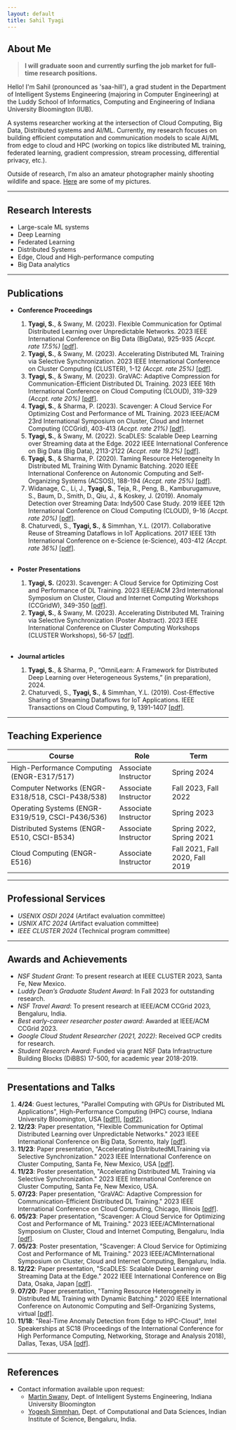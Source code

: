 ```yaml
---
layout: default
title: Sahil Tyagi
---
```


## About Me

> **I will graduate soon and currently surfing the job market for full-time research positions.**

Hello! I'm Sahil (pronounced as 'saa-hill'), a grad student in the Department of Intelligent Systems Engineering (majoring in Computer Engineering) at the Luddy School of Informatics, Computing and Engineering of Indiana University Bloomington (IUB).

A systems researcher working at the intersection of Cloud Computing, Big Data, Distributed systems and AI/ML. Currently, my research focuses on building efficient computation and communication models to scale AI/ML from edge to cloud and HPC (working on topics like distributed ML training, federated learning, gradient compression, stream processing, differential privacy, etc.).

Outside of research, I'm also an amateur photographer mainly shooting wildlife and space. [Here](https://www.flickr.com/photos/200009325@N03/) are some of my pictures.

---

## Research Interests

- Large-scale ML systems
- Deep Learning
- Federated Learning
- Distributed Systems
- Edge, Cloud and High-performance computing
- Big Data analytics

---

## Publications

- **Conference Proceedings**
	1. **Tyagi, S.**, & Swany, M. (2023). Flexible Communication for Optimal Distributed Learning over Unpredictable Networks. 2023 IEEE International Conference on Big Data (BigData), 925-935 *(Accpt. rate 17.5%)* [[pdf]](files/adopt.pdf).
	1. **Tyagi, S.**, & Swany, M. (2023). Accelerating Distributed ML Training via Selective Synchronization. 2023 IEEE International Conference on Cluster Computing (CLUSTER), 1-12 *(Accpt. rate 25%)* [[pdf]](files/selsync.pdf).
	1. **Tyagi, S.**, & Swany, M. (2023). GraVAC: Adaptive Compression for Communication-Efficient Distributed DL Training. 2023 IEEE 16th International Conference on Cloud Computing (CLOUD), 319-329 *(Accpt. rate 20%)* [[pdf]](files/gravac.pdf).
	1. **Tyagi, S.**, & Sharma, P. (2023). Scavenger: A Cloud Service For Optimizing Cost and Performance of ML Training. 2023 IEEE/ACM 23rd International Symposium on Cluster, Cloud and Internet Computing (CCGrid), 403-413 *(Accpt. rate 21%)* [[pdf]](files/scavenger.pdf).
	1. **Tyagi, S.**, & Swany, M. (2022). ScaDLES: Scalable Deep Learning over Streaming data at the Edge. 2022 IEEE International Conference on Big Data (Big Data), 2113-2122 *(Accpt. rate 19.2%)* [[pdf]](files/scadles.pdf).
	1. **Tyagi, S.**, & Sharma, P. (2020). Taming Resource Heterogeneity In Distributed ML Training With Dynamic Batching. 2020 IEEE International Conference on Autonomic Computing and Self-Organizing Systems (ACSOS), 188-194 *(Accpt. rate 25%)* [[pdf]](files/resource_taming.pdf).
	1. Widanage, C., Li, J., **Tyagi, S.**, Teja, R., Peng, B., Kamburugamuve, S., Baum, D., Smith, D., Qiu, J., & Koskey, J. (2019). Anomaly Detection over Streaming Data: Indy500 Case Study. 2019 IEEE 12th International Conference on Cloud Computing (CLOUD), 9-16 *(Accpt. rate 20%)* [[pdf]](files/indy500.pdf).
	1. Chaturvedi, S., **Tyagi, S.**, & Simmhan, Y.L. (2017). Collaborative Reuse of Streaming Dataflows in IoT Applications. 2017 IEEE 13th International Conference on e-Science (e-Science), 403-412 *(Accpt. rate 36%)* [[pdf]](files/collaborative_escience.pdf).<br /><br/>

- **Poster Presentations**
	1. **Tyagi, S.** (2023). Scavenger: A Cloud Service for Optimizing Cost and Performance of DL Training. 2023 IEEE/ACM 23rd International Symposium on Cluster, Cloud and Internet Computing Workshops (CCGridW), 349-350 [[pdf]](files/scavenger_poster.pdf).
	1. **Tyagi, S.**, & Swany, M. (2023). Accelerating Distributed ML Training via Selective Synchronization (Poster Abstract). 2023 IEEE International Conference on Cluster Computing Workshops (CLUSTER Workshops), 56-57 [[pdf]](files/selsync_poster.pdf).<br /><br/>

- **Journal articles**
	1. **Tyagi, S.**, & Sharma, P., “OmniLearn: A Framework for Distributed Deep Learning over Heterogeneous Systems,” (in preparation), 2024.
	1. Chaturvedi, S., **Tyagi, S.**, & Simmhan, Y.L. (2019). Cost-Effective Sharing of Streaming Dataflows for IoT Applications. IEEE Transactions on Cloud Computing, 9, 1391-1407 [[pdf]](files/cost_effective_dataflows.pdf).

---

## Teaching Experience

Course | Role | Term
----------------------------------------------------|----------------------|-----------------------------------
High-Performance Computing (ENGR-E317/517)			| Associate Instructor | 		Spring 2024
    Computer Networks (ENGR-E318/518, CSCI-P438/538)| Associate Instructor | 	Fall 2023, Fall 2022
	Operating Systems (ENGR-E319/519, CSCI-P436/536)| Associate Instructor | 		Spring 2023
	Distributed Systems (ENGR-E510, CSCI-B534)   	| Associate Instructor | 	Spring 2022, Spring 2021
	Cloud Computing (ENGR-E516)	   					| Associate Instructor |   Fall 2021, Fall 2020, Fall 2019

---

## Professional Services
- *USENIX OSDI 2024* (Artifact evaluation committee)
- *USNIX ATC 2024* (Artifact evaluation committee)
- *IEEE CLUSTER 2024* (Technical program committee)

---

## Awards and Achievements
- *NSF Student Grant*: To present research at IEEE CLUSTER 2023, Santa Fe, New Mexico.
- *Luddy Dean’s Graduate Student Award*: In Fall 2023 for outstanding research.
- *NSF Travel Award*: To present research at IEEE/ACM CCGrid 2023, Bengaluru, India.
- *Best early-career researcher poster award*: Awarded at IEEE/ACM CCGrid 2023.
- *Google Cloud Student Researcher (2021, 2022)*: Received GCP credits for research.
- *Student Research Award*: Funded via grant NSF Data Infrastructure Building Blocks (DiBBS) 17-500, for academic year 2018-2019.

---

## Presentations and Talks

1. **4/24**: Guest lectures, "Parallel Computing with GPUs for Distributed ML Applications", High-Performance Computing (HPC) course, Indiana University Bloomington, USA [[pdf1]](files/cuda_spring24.pdf), [[pdf2]](files/hpc_dl_spring24.pdf).
1. **12/23**: Paper presentation, "Flexible Communication for Optimal Distributed Learning over Unpredictable Networks." 2023 IEEE International Conference on Big Data, Sorrento, Italy [[pdf]](files/adopt_talk.pdf).
1. **11/23**: Paper presentation, "Accelerating DistributedMLTraining via Selective Synchronization." 2023 IEEE International Conference on Cluster Computing, Santa Fe, New Mexico, USA [[pdf]](files/selsync_talk.pdf).
1. **11/23**: Poster presentation, "Accelerating Distributed ML Training via Selective Synchronization." 2023 IEEE International Conference on Cluster Computing, Santa Fe, New Mexico, USA.
1. **07/23**: Paper presentation, "GraVAC: Adaptive Compression for Communication-Efficient Distributed DL Training." 2023 IEEE International Conference on Cloud Computing, Chicago, Illinois [[pdf]](files/gravac_talk.pdf).
1. **05/23**: Paper presentation, "Scavenger: A Cloud Service for Optimizing Cost and Performance of ML Training." 2023 IEEE/ACMInternational Symposium on Cluster, Cloud and Internet Computing, Bengaluru, India [[pdf]](files/scavenger_talk.pdf).
1. **05/23**: Poster presentation, "Scavenger: A Cloud Service for Optimizing Cost and Performance of ML Training." 2023 IEEE/ACMInternational Symposium on Cluster, Cloud and Internet Computing, Bengaluru, India.
1. **12/22**: Paper presentation, "ScaDLES: Scalable Deep Learning over Streaming Data at the Edge." 2022 IEEE International Conference on Big Data, Osaka, Japan [[pdf]](files/scadles_talk.pdf).
1. **07/20**: Paper presentation, "Taming Resource Heterogeneity in Distributed ML Training with Dynamic Batching." 2020 IEEE International Conference on Autonomic Computing and Self-Organizing Systems, virtual [[pdf]](files/resrctaming_talk.pdf).
1. **11/18**: "Real-Time Anomaly Detection from Edge to HPC-Cloud", Intel Speakerships at SC18 (Proceedings of the International Conference for High Performance Computing, Networking, Storage and Analysis 2018), Dallas, Texas, USA [[pdf]](files/indy500_intel.pdf).

---

## References

- Contact information available upon request:
	* [Martin Swany](https://luddy.indiana.edu/contact/profile/?profile_id=307), Dept. of Intelligent Systems Engineering, Indiana University Bloomington
	* [Yogesh Simmhan](https://cds.iisc.ac.in/faculty/simmhan/), Dept. of Computational and Data Sciences, Indian Institute of Science, Bengaluru, India.